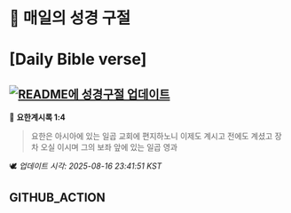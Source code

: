 # 🙏 매일의 성경 구절
# [Daily Bible verse]
## [![README에 성경구절 업데이트](https://github.com/DONGSUKA/first_test/actions/workflows/update-readme-bible.yml/badge.svg)](https://github.com/DONGSUKA/first_test/actions/workflows/update-readme-bible.yml)
<!-- START_BIBLE_VERSE -->
📖 **요한계시록 1:4**
> 요한은 아시아에 있는 일곱 교회에 편지하노니 이제도 계시고 전에도 계셨고 장차 오실 이시며 그의 보좌 앞에 있는 일곱 영과

🕊️ _업데이트 시각: 2025-08-16 23:41:51 KST_
  <!-- END_BIBLE_VERSE -->
## GITHUB_ACTION
